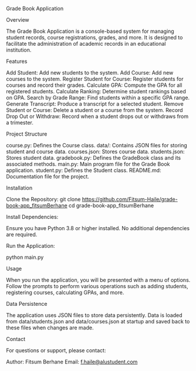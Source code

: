 Grade Book Application


Overview

The Grade Book Application is a console-based system for managing student records, course registrations, grades, and more. It is designed to facilitate the administration of academic records in an educational institution.


Features

Add Student: Add new students to the system.
Add Course: Add new courses to the system.
Register Student for Course: Register students for courses and record their grades.
Calculate GPA: Compute the GPA for all registered students.
Calculate Ranking: Determine student rankings based on GPA.
Search by Grade Range: Find students within a specific GPA range.
Generate Transcript: Produce a transcript for a selected student.
Remove Student or Course: Delete a student or a course from the system.
Record Drop Out or Withdraw: Record when a student drops out or withdraws from a trimester.


Project Structure

course.py: Defines the Course class.
data/: Contains JSON files for storing student and course data.
courses.json: Stores course data.
students.json: Stores student data.
gradebook.py: Defines the GradeBook class and its associated methods.
main.py: Main program file for the Grade Book application.
student.py: Defines the Student class.
README.md: Documentation file for the project.


Installation

Clone the Repository:
git clone https://github.com/Fitsum-Haile/grade-book-app_fitsumBerhane
cd grade-book-app_fitsumBerhane

Install Dependencies:

Ensure you have Python 3.8 or higher installed. No additional dependencies are required.


Run the Application:

python main.py


Usage


When you run the application, you will be presented with a menu of options. Follow the prompts to perform various operations such as adding students, registering courses, calculating GPAs, and more.

Data Persistence


The application uses JSON files to store data persistently. Data is loaded from data/students.json and data/courses.json at startup and saved back to these files when changes are made.


Contact

For questions or support, please contact:

Author: Fitsum Berhane
Email: f.haile@alustudent.com
